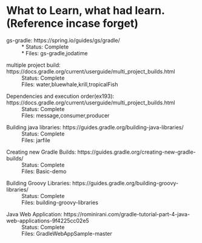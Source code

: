 # What to Learn, what had learn. (Reference incase forget)

<dl>
	<dt>gs-gradle: https://spring.io/guides/gs/gradle/</dt>
	<dd>* Status: Complete</dd>
	<dd>* Files: gs-gradle,jodatime</dd>
</dl>
<dl>
	<dt>multiple project build: https://docs.gradle.org/current/userguide/multi_project_builds.html	</dt>
	<dd>Status: Complete</dd>
	<dd>Files: water,bluewhale,krill,tropicalFish</dd>
</dl>
<dl>	
	<dt>Dependencies and execution order(ex193): https://docs.gradle.org/current/userguide/multi_project_builds.html</dt>
	<dd>Status: Complete</dd>
	<dd>Files: message,consumer,producer</dd>
</dl>
<dl>
	<dt>Building java libraries: https://guides.gradle.org/building-java-libraries/</dt>
	<dd>Status: Complete</dd>
	<dd>Files: jarfile</dd>
</dl>
<dl>
	<dt>Creating new Gradle Builds: https://guides.gradle.org/creating-new-gradle-builds/</dt>
	<dd>Status: Complete</dd>
	<dd>Files: Basic-demo</dd>
</dl>
<dl>
	<dt>Building Groovy Libraries: https://guides.gradle.org/building-groovy-libraries/</dt>
	<dd>Status: Complete</dd>
	<dd>Files: building-groovy-libraries</dd>
</dl>
<dl>
	<dt>Java Web Application: https://rominirani.com/gradle-tutorial-part-4-java-web-applications-9f4225cc02e5</dt>
	<dd>Status: Complete</dd>
	<dd>Files: GradleWebAppSample-master</dd>
</dl>
